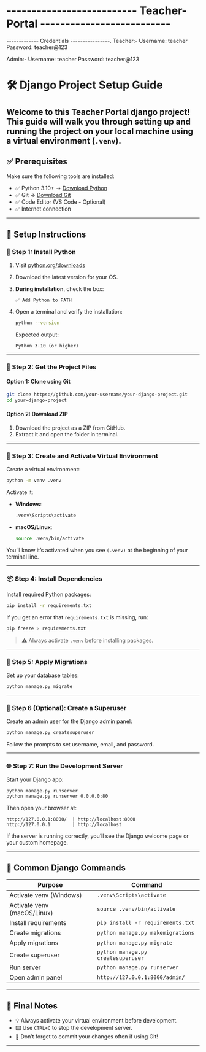 # -------------------------- Teacher-Portal --------------------------


------------- Credentials ----------------.
Teacher:-
	Username: teacher
	Password: teacher@123

Admin:-
	Username: teacher
	Password: teacher@123
	
# 🛠️ Django Project Setup Guide

Welcome to this Teacher Portal django project! This guide will walk you through setting up and running the project on your local machine using a virtual environment (`.venv`).
---

## ✅ Prerequisites

Make sure the following tools are installed:

- ✅ Python 3.10+ → [Download Python](https://www.python.org/downloads/)
- ✅ Git → [Download Git](https://git-scm.com/)
- ✅ Code Editor (VS Code - Optional)
- ✅ Internet connection

---

## 🚀 Setup Instructions

### 🔧 Step 1: Install Python

1. Visit [python.org/downloads](https://www.python.org/downloads/)
2. Download the latest version for your OS.
3. **During installation**, check the box:
   ```
   ✅ Add Python to PATH
   ```
4. Open a terminal and verify the installation:

   ```bash
   python --version
   ```

   Expected output:
   ```
   Python 3.10 (or higher)
   ```

---

### 📁 Step 2: Get the Project Files

#### Option 1: Clone using Git

```bash
git clone https://github.com/your-username/your-django-project.git
cd your-django-project
```

#### Option 2: Download ZIP

1. Download the project as a ZIP from GitHub.
2. Extract it and open the folder in terminal.

---

### 🧪 Step 3: Create and Activate Virtual Environment

Create a virtual environment:

```bash
python -m venv .venv
```

Activate it:

- **Windows**:
  ```bash
  .venv\Scripts\activate
  ```
- **macOS/Linux**:
  ```bash
  source .venv/bin/activate
  ```

You’ll know it’s activated when you see `(.venv)` at the beginning of your terminal line.

---

### 📦 Step 4: Install Dependencies

Install required Python packages:

```bash
pip install -r requirements.txt
```

If you get an error that `requirements.txt` is missing, run:

```bash
pip freeze > requirements.txt
```

> ⚠️ Always activate `.venv` before installing packages.

---

### 🔄 Step 5: Apply Migrations

Set up your database tables:

```bash
python manage.py migrate
```

---

### 👤 Step 6 (Optional): Create a Superuser

Create an admin user for the Django admin panel:

```bash
python manage.py createsuperuser
```

Follow the prompts to set username, email, and password.

---

### 🌐 Step 7: Run the Development Server

Start your Django app:

```bash
python manage.py runserver
python manage.py runserver 0.0.0.0:80
```

Then open your browser at:

```
http://127.0.0.1:8000/  | http://localhost:8000
http://127.0.0.1        | http://localhost
```

If the server is running correctly, you’ll see the Django welcome page or your custom homepage.

---

## 📑 Common Django Commands

| Purpose                  | Command                            |
| ------------------------ | ---------------------------------- |
| Activate venv (Windows)  | `.venv\Scripts\activate`           |
| Activate venv (macOS/Linux) | `source .venv/bin/activate`    |
| Install requirements     | `pip install -r requirements.txt`  |
| Create migrations        | `python manage.py makemigrations`  |
| Apply migrations         | `python manage.py migrate`         |
| Create superuser         | `python manage.py createsuperuser` |
| Run server               | `python manage.py runserver`       |
| Open admin panel         | `http://127.0.0.1:8000/admin/`     |

---


## 🙌 Final Notes

- 💡 Always activate your virtual environment before development.
- ⌨️ Use `CTRL+C` to stop the development server.
- 🔁 Don’t forget to commit your changes often if using Git!

---
